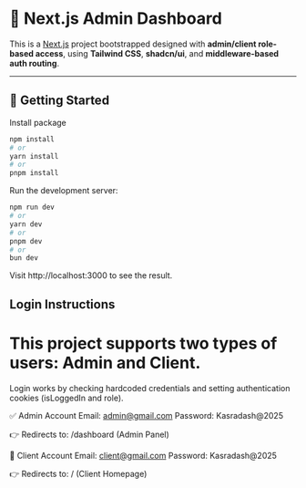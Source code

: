 # 🎉 Next.js Admin Dashboard

This is a [Next.js](https://nextjs.org) project bootstrapped designed with **admin/client role-based access**, using **Tailwind CSS**, **shadcn/ui**, and **middleware-based auth routing**.

---

## 🚀 Getting Started

Install package

```bash
npm install
# or
yarn install
# or
pnpm install
```

Run the development server:

```bash
npm run dev
# or
yarn dev
# or
pnpm dev
# or
bun dev
```

Visit http://localhost:3000 to see the result.

## Login Instructions

# This project supports two types of users: Admin and Client.

Login works by checking hardcoded credentials and setting authentication cookies (isLoggedIn and role).

✅ Admin Account
Email: admin@gmail.com
Password: Kasradash@2025

👉 Redirects to: /dashboard (Admin Panel)

👤 Client Account
Email: client@gmail.com
Password: Kasradash@2025

👉 Redirects to: / (Client Homepage)
